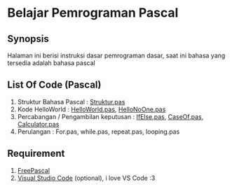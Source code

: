 # Belajar Pemrograman Pascal
## Synopsis
Halaman ini berisi instruksi dasar pemrograman dasar, saat ini bahasa yang tersedia adalah bahasa pascal

## List Of Code (Pascal)
1. Struktur Bahasa Pascal : [Struktur.pas](Struktur.pas)
2. Kode HelloWorld : [HelloWorld.pas](HelloWorld.pas), [HelloNoOne.pas](HelloNoOne.pas)
3. Percabangan / Pengambilan keputusan : [IfElse.pas](IfElse.pas), [CaseOf.pas](CaseOf.pas), [Calculator.pas](Calculator.pas)
4. Perulangan : For.pas, while.pas, repeat.pas, looping.pas

## Requirement
1. [FreePascal](https://www.freepascal.org/download.var) 
2. [Visual Studio Code](https://code.visualstudio.com/) (optional), i love VS Code :3 
